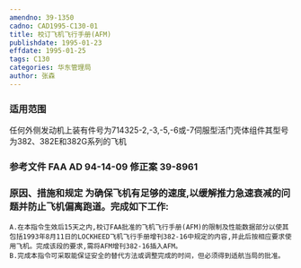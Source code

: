 ```yaml
---
amendno: 39-1350
cadno: CAD1995-C130-01
title: 校订飞机飞行手册(AFM)
publishdate: 1995-01-23
effdate: 1995-01-25
tags: C130
categories: 华东管理局
author: 张森
---
```


### 适用范围 
任何外侧发动机上装有件号为714325-2,-3,-5,-6或-7伺服型活门壳体组件其型号为382、382E和382G系列的飞机

<!--more-->
### 参考文件    FAA AD 94-14-09  修正案 39-8961 

### 原因、措施和规定 为确保飞机有足够的速度,以缓解推力急速衰减的问题并防止飞机偏离跑道。完成如下工作: 
    A.在本指令生效后15天之内,校订FAA批准的飞机飞行手册(AFM)的限制及性能数据部分以使其包括1993年8月11日的LOCKHEED飞机飞行手册增刊382-16中规定的内容,并此后按相应要求使用飞机。完成该段的要求,需将AFM增刊382-16插入AFM。 
    B.完成本指令可采取能保证安全的替代方法或调整完成的时间，但必须得到适航当局的批准。


